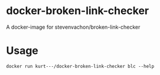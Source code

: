 # docker-broken-link-checker
A docker-image for stevenvachon/broken-link-checker

# Usage

```docker run kurt---/docker-broken-link-checker blc --help```
